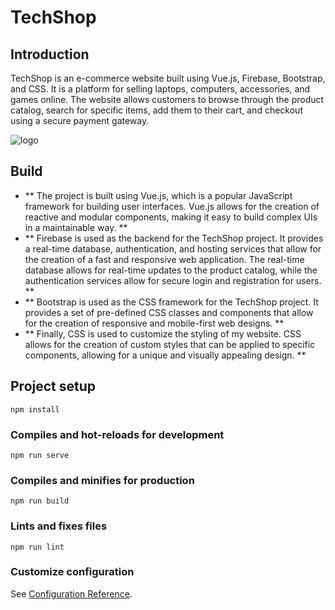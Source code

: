 # TechShop

## Introduction 
TechShop is an e-commerce website built using Vue.js, Firebase, Bootstrap, and CSS. It is a platform for selling laptops, computers, accessories, and games online. The website allows customers to browse through the product catalog, search for specific items, add them to their cart, and checkout using a secure payment gateway.


![logo](https://user-images.githubusercontent.com/107917621/224542699-c9e0158c-0298-4d81-850b-79a00f8a45de.png)

## Build 
* ** The project is built using Vue.js, which is a popular JavaScript framework for building user interfaces. Vue.js allows for the creation of reactive and modular components, making it easy to build complex UIs in a maintainable way. **
* ** Firebase is used as the backend for the TechShop project. It provides a real-time database, authentication, and hosting services that allow for the creation of a fast and responsive web application. The real-time database allows for real-time updates to the product catalog, while the authentication services allow for secure login and registration for users. **
* ** Bootstrap is used as the CSS framework for the TechShop project. It provides a set of pre-defined CSS classes and components that allow for the creation of responsive and mobile-first web designs. **
* ** Finally, CSS is used to customize the styling of my website. CSS allows for the creation of custom styles that can be applied to specific components, allowing for a unique and visually appealing design. **

## Project setup
```
npm install
```

### Compiles and hot-reloads for development
```
npm run serve
```

### Compiles and minifies for production
```
npm run build
```

### Lints and fixes files
```
npm run lint
```
### Customize configuration
See [Configuration Reference](https://cli.vuejs.org/config/).
